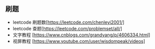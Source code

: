 
## 刷题

* leetcode 刷题数[https://leetcode.com/chenleyi2001/]
* leetcode 查题[https://leetcode.com/problemset/all/]
* 文字教程 [https://www.cnblogs.com/grandyang/p/4606334.html]
* 视屏教程 [https://www.youtube.com/user/wisdompeak/videos]
